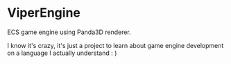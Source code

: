 # ViperEngine

ECS game engine using Panda3D renderer.

I know it's crazy, it's just a project to learn about game engine development on a language I actually understand : )
